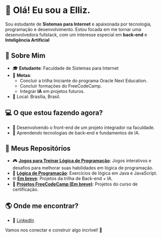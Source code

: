 # 👋 Olá! Eu sou a Elliz.

Sou estudante de <b>Sistemas para Internet</b> e apaixonada por tecnologia, programação e desenvolvimento. Estou focada em me tornar uma desenvolvedora fullstack, com um interesse especial em <b>back-end</b> e <b>Inteligência Artificial</b></p>


## 🌟 Sobre Mim
- 🎓 **Estudante**: Faculdade de Sistemas para Internet
- 🚀 **Metas**:
  - Concluir a trilha Iniciante do programa Oracle Next Education.
  - Concluir formações do FreeCodeCamp.
  - Integrar **IA** em projetos futuros.
- 📍 Local: Brasília, Brasil.

## 💻 O que estou fazendo agora?
- 🔧 Desenvolvendo o front-end de um projeto integrador na faculdade.
- 🌱 Aprendendo tecnologias de back-end e fundamentos de IA.

## 📂 Meus Repositórios
- 🎮 **[Jogos para Treinar Lógica de Programação](https://github.com/elliz01/jogos-de-logica)**: Jogos interativos e desafios para melhorar suas habilidades em lógica de programação.
- 📝 **[Lógica de Programação](https://github.com/elliz01/logica-de-programacao)**: Exercícios de lógica em Java e JavaScript.
- 🌐 **[Em breve](https://github.com/seuusuario/oracle-one-projects)**: Projetos da trilha de Back-end + IA.
- 🚀 **[Projetos FreeCodeCamp (Em breve)](https://github.com/seuusuario/freecodecamp-certification-projects)**: Projetos do curso de certificação.

## 🌎 Onde me encontrar?
- 💼 [LinkedIn](www.linkedin.com/in/ellizabeth-severo)

Vamos nos conectar e construir algo incrível! 🚀
